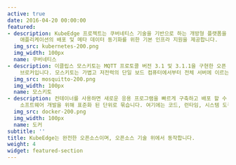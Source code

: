 ```yaml
---
active: true
date: 2016-04-20 00:00:00
featured:
- description: KubeEdge 프로젝트는 쿠버네티스 기술을 기반으로 하는 개방형 플랫폼을 만들고 있으며 클라우드와 엣지 간의 네트워크,
    애플리케이션의 배포 및 메타 데이터 동기화를 위한 기본 인프라 지원을 제공합니다.
  img_src: kubernetes-200.png
  img_width: 100px
  name: 쿠버네티스
- description: 이클립스 모스키토는 MQTT 프로토콜 버전 3.1 및 3.1.1을 구현한 오픈 소스(EPL / EDL 라이센스) 메시지
    브로커입니다. 모스키토는 가볍고 저전력의 단일 보드 컴퓨터에서부터 전체 서버에 이르는 모든 장치에까지 사용하기에 적합합니다.
  img_src: mosquitto-200.png
  img_width: 100px
  name: 모스키토
- description: 컨테이너를 사용하면 새로운 응용 프로그램을 빠르게 구축하고 배포 할 수 있습니다. 도커 컨테이너는 소프트웨어와 관련된 종속성들을
    소프트웨어 개발을 위해 표준화 된 단위로 묶습니다. 여기에는 코드, 런타임, 시스템 도구 및 라이브러리와 같은 실행에 필요한 모든 것이 포함됩니다.
  img_src: docker-200.png
  img_width: 100px
  name: 도커
subtitle: ''
title: KubeEdge는 완전한 오픈소스이며, 오픈소스 기술 위에서 동작합니다.
weight: 4
widget: featured-section
---
```


